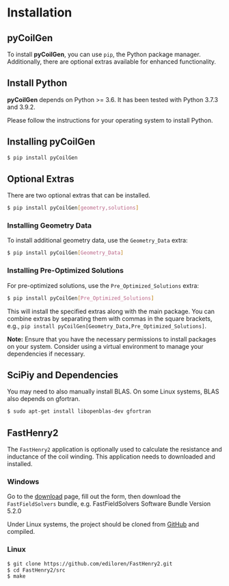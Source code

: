 # Installation
## pyCoilGen

To install **pyCoilGen**, you can use `pip`, the Python package manager. Additionally, there are optional extras available for enhanced functionality.

## Install Python

**pyCoilGen** depends on Python >= 3.6. It has been tested with Python 3.7.3 and 3.9.2.

Please follow the instructions for your operating system to install Python.

## Installing pyCoilGen

```bash
$ pip install pyCoilGen
```

## Optional Extras
There are two optional extras that can be installed.

```bash
$ pip install pyCoilGen[geometry,solutions]
```

### Installing Geometry Data

To install additional geometry data, use the `Geometry_Data` extra:

```bash
$ pip install pyCoilGen[Geometry_Data]
```

### Installing Pre-Optimized Solutions

For pre-optimized solutions, use the `Pre_Optimized_Solutions` extra:

```bash
$ pip install pyCoilGen[Pre_Optimized_Solutions]
```

This will install the specified extras along with the main package. You can combine extras by separating them with commas in the square brackets, e.g., `pip install pyCoilGen[Geometry_Data,Pre_Optimized_Solutions]`.


**Note:** Ensure that you have the necessary permissions to install packages on your system. Consider using a virtual environment to manage your dependencies if necessary.


## SciPiy and Dependencies

You may need to also manually install BLAS. On some Linux systems, BLAS also depends on gfortran.
```bash
$ sudo apt-get install libopenblas-dev gfortran
```

## FastHenry2
The `FastHenry2` application is optionally used to calculate the resistance and inductance of the coil winding. This application needs to downloaded and installed.

### Windows
Go to the [download](https://www.fastfieldsolvers.com/download.htm) page, fill out the form, then download the
`FastFieldSolvers` bundle, e.g. FastFieldSolvers Software Bundle Version 5.2.0

Under Linux systems, the project should be cloned from [GitHub](https://github.com/ediloren/FastHenry2) and compiled.
### Linux
```bash
$ git clone https://github.com/ediloren/FastHenry2.git
$ cd FastHenry2/src
$ make
```